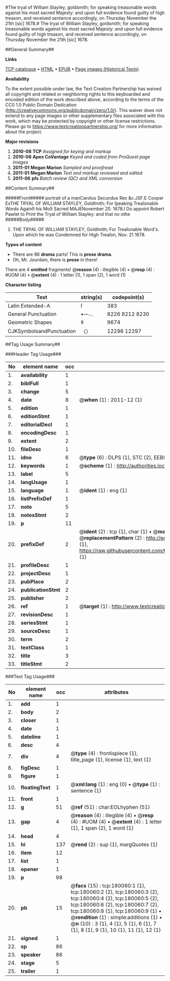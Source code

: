 #The tryal of William Stayley, goldsmith; for speaking treasonable words against his most sacred Majesty: and upon full evidence found guilty of high treason, and received sentence accordingly, on Thursday November the 21th [sic] 1678.#
The tryal of William Stayley, goldsmith; for speaking treasonable words against his most sacred Majesty: and upon full evidence found guilty of high treason, and received sentence accordingly, on Thursday November the 21th [sic] 1678.

##General Summary##

**Links**

[TCP catalogue](http://www.ota.ox.ac.uk/tcp/)  • 
[HTML](http://tei.it.ox.ac.uk/tcp/Texts-HTML/free/B06/B06194.html)  • 
[EPUB](http://tei.it.ox.ac.uk/tcp/Texts-EPUB/free/B06/B06194.epub) • 
[Page images (Historical Texts)](https://historicaltexts.jisc.ac.uk/eebo-53299337e)

**Availability**

To the extent possible under law, the Text Creation Partnership has waived all copyright and related or neighboring rights to this keyboarded and encoded edition of the work described above, according to the terms of the CC0 1.0 Public Domain Dedication (http://creativecommons.org/publicdomain/zero/1.0/). This waiver does not extend to any page images or other supplementary files associated with this work, which may be protected by copyright or other license restrictions. Please go to https://www.textcreationpartnership.org/ for more information about the project.

**Major revisions**

1. __2010-08__ __TCP__ *Assigned for keying and markup*
1. __2010-08__ __Apex CoVantage__ *Keyed and coded from ProQuest page images*
1. __2011-01__ __Megan Marion__ *Sampled and proofread*
1. __2011-01__ __Megan Marion__ *Text and markup reviewed and edited*
1. __2011-06__ __pfs__ *Batch review (QC) and XML conversion*

##Content Summary##

#####Front#####
portrait of a manCarolus Secundus Rex &c.JSF.E Cooper ExTHE TRYAL OF WILLIAM STAYLEY, Goldſmith; For ſpeaking Treaſonable Words Againſt his Moſt Sacred MAJENovember 20. 1678.I Do appoint Robert Pawlet to Print the Tryal of William Stayley: and that no othe
#####Body#####

1. THE TRYAL OF WILLIAM STAYLEY, Goldſmith; For Treaſonable Word's. Upon which he was Condemned for High Treaſon, Nov. 21 1678.

**Types of content**

  * There are 86 **drama** parts! This is **prose drama**.
  * Oh, Mr. Jourdain, there is **prose** in there!

There are 4 **omitted** fragments! 
 @__reason__ (4) : illegible (4)  •  @__resp__ (4) : #UOM (4)  •  @__extent__ (4) : 1 letter (1), 1 span (2), 1 word (1)

**Character listing**


|Text|string(s)|codepoint(s)|
|---|---|---|
|Latin Extended-A|ſ|383|
|General Punctuation|•—…|8226 8212 8230|
|Geometric Shapes|◊|9674|
|CJKSymbolsandPunctuation|〈〉|12296 12297|

##Tag Usage Summary##

###Header Tag Usage###

|No|element name|occ|attributes|
|---|---|---|---|
|1.|__availability__|1||
|2.|__biblFull__|1||
|3.|__change__|5||
|4.|__date__|8| @__when__ (1) : 2011-12 (1)|
|5.|__edition__|1||
|6.|__editionStmt__|1||
|7.|__editorialDecl__|1||
|8.|__encodingDesc__|1||
|9.|__extent__|2||
|10.|__fileDesc__|1||
|11.|__idno__|6| @__type__ (6) : DLPS (1), STC (2), EEBO-CITATION (1), OCLC (1), VID (1)|
|12.|__keywords__|1| @__scheme__ (1) : http://authorities.loc.gov/ (1)|
|13.|__label__|5||
|14.|__langUsage__|1||
|15.|__language__|1| @__ident__ (1) : eng (1)|
|16.|__listPrefixDef__|1||
|17.|__note__|5||
|18.|__notesStmt__|2||
|19.|__p__|11||
|20.|__prefixDef__|2| @__ident__ (2) : tcp (1), char (1)  •  @__matchPattern__ (2) : ([0-9\-]+):([0-9IVX]+) (1), (.+) (1)  •  @__replacementPattern__ (2) : http://eebo.chadwyck.com/downloadtiff?vid=$1&page=$2 (1), https://raw.githubusercontent.com/textcreationpartnership/Texts/master/tcpchars.xml#$1 (1)|
|21.|__profileDesc__|1||
|22.|__projectDesc__|1||
|23.|__pubPlace__|2||
|24.|__publicationStmt__|2||
|25.|__publisher__|2||
|26.|__ref__|1| @__target__ (1) : http://www.textcreationpartnership.org/docs/. (1)|
|27.|__revisionDesc__|1||
|28.|__seriesStmt__|1||
|29.|__sourceDesc__|1||
|30.|__term__|2||
|31.|__textClass__|1||
|32.|__title__|3||
|33.|__titleStmt__|2||


###Text Tag Usage###

|No|element name|occ|attributes|
|---|---|---|---|
|1.|__add__|1||
|2.|__body__|2||
|3.|__closer__|1||
|4.|__date__|1||
|5.|__dateline__|1||
|6.|__desc__|4||
|7.|__div__|4| @__type__ (4) : frontispiece (1), title_page (1), license (1), text (1)|
|8.|__figDesc__|1||
|9.|__figure__|1||
|10.|__floatingText__|1| @__xml:lang__ (1) : eng (0)  •  @__type__ (1) : sentence (1)|
|11.|__front__|1||
|12.|__g__|51| @__ref__ (51) : char:EOLhyphen (51)|
|13.|__gap__|4| @__reason__ (4) : illegible (4)  •  @__resp__ (4) : #UOM (4)  •  @__extent__ (4) : 1 letter (1), 1 span (2), 1 word (1)|
|14.|__head__|4||
|15.|__hi__|137| @__rend__ (2) : sup (1), margQuotes (1)|
|16.|__item__|12||
|17.|__list__|1||
|18.|__opener__|1||
|19.|__p__|98||
|20.|__pb__|15| @__facs__ (15) : tcp:180060:1 (1), tcp:180060:2 (2), tcp:180060:3 (2), tcp:180060:4 (2), tcp:180060:5 (2), tcp:180060:6 (2), tcp:180060:7 (2), tcp:180060:8 (1), tcp:180060:9 (1)  •  @__rendition__ (1) : simple:additions (1)  •  @__n__ (10) : 3 (1), 4 (1), 5 (1), 6 (1), 7 (1), 8 (1), 9 (1), 10 (1), 11 (1), 12 (1)|
|21.|__signed__|1||
|22.|__sp__|86||
|23.|__speaker__|86||
|24.|__stage__|5||
|25.|__trailer__|1||
